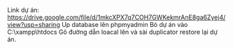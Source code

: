 Link dự án: https://drive.google.com/file/d/1mkcXPX7q7COH7GWKekmrAnE8ga6Zyej4/view?usp=sharing
Up database lên phpmyadmin
Bỏ dự án vào ‪C:\xampp\htdocs
Gõ đường dẫn loacal lên và sài duplicator restore lại dự án.
